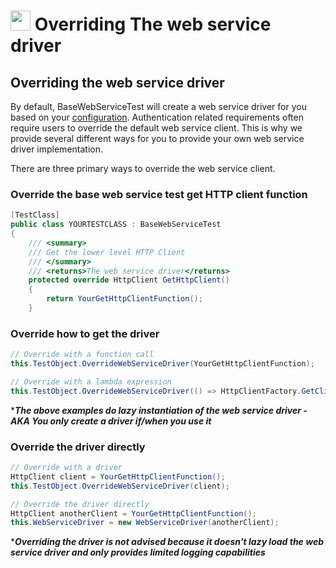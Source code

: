 # <img src="resources/maqslogo.ico" height="32" width="32"> Overriding The web service driver

## Overriding the web service driver 
By default, BaseWebServiceTest will create a web service driver for you based on your [configuration](MAQS_9/WebService/WebServiceConfig.md). Authentication related requirements often require users to override the default web service client.  This is why we provide several different ways for you to provide your own web service driver implementation.

There are three primary ways to override the web service client.

### Override the base web service test get HTTP client function
```csharp
[TestClass]
public class YOURTESTCLASS : BaseWebServiceTest
{
    /// <summary>
    /// Get the lower level HTTP Client
    /// </summary>
    /// <returns>The web service driver</returns>
    protected override HttpClient GetHttpClient()
    {
        return YourGetHttpClientFunction();
    }
```
### Override how to get the driver
```csharp
// Override with a function call
this.TestObject.OverrideWebServiceDriver(YourGetHttpClientFunction);

// Override with a lambda expression
this.TestObject.OverrideWebServiceDriver(() => HttpClientFactory.GetClient(new Uri(NEWADDRESS), WebServiceConfig.GetWebServiceTimeout()));
```
*_**The above examples do lazy instantiation of the web service driver - AKA You only create a driver if/when you use it**_  

### Override the driver directly
```csharp
// Override with a driver
HttpClient client = YourGetHttpClientFunction();
this.TestObject.OverrideWebServiceDriver(client);

// Override the driver directly 
HttpClient anotherClient = YourGetHttpClientFunction();
this.WebServiceDriver = new WebServiceDriver(anotherClient);

```
*_**Overriding the driver is not advised because it doesn't lazy load the web service driver and only provides limited logging capabilities**_  
